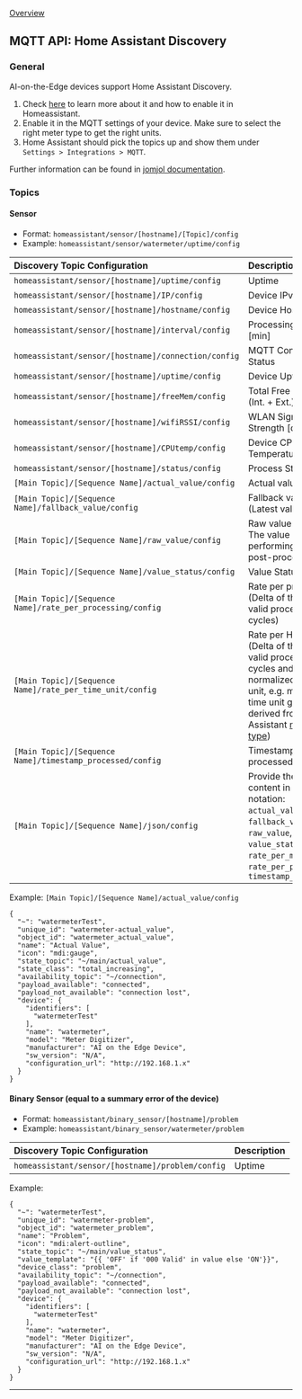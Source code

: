 [Overview](_OVERVIEW.md) 

## MQTT API: Home Assistant Discovery

### General

AI-on-the-Edge devices support Home Assistant Discovery.

1. Check [here](https://www.home-assistant.io/integrations/mqtt/#mqtt-discovery) to learn more about it and how to enable it in Homeassistant.
2. Enable it in the MQTT settings of your device. Make sure to select the right meter type to get the right units.
3. Home Assistant should pick the topics up and show them under `Settings > Integrations > MQTT`.

Further information can be found in [jomjol documentation](https://jomjol.github.io/AI-on-the-edge-device-docs/Integration-Home-Assistant/).

### Topics

#### Sensor

- Format: `homeassistant/sensor/[hostname]/[Topic]/config`
- Example: `homeassistant/sensor/watermeter/uptime/config`

Discovery Topic Configuration| Description
:-|:-
`homeassistant/sensor/[hostname]/uptime/config` | Uptime
`homeassistant/sensor/[hostname]/IP/config` | Device IPv4 Address
`homeassistant/sensor/[hostname]/hostname/config` | Device Hostname
`homeassistant/sensor/[hostname]/interval/config` | Processing Interval [min]
`homeassistant/sensor/[hostname]/connection/config` | MQTT Connection Status
`homeassistant/sensor/[hostname]/uptime/config` | Device Uptime [s]
`homeassistant/sensor/[hostname]/freeMem/config` | Total Free Memory (Int. + Ext.) [kB]
`homeassistant/sensor/[hostname]/wifiRSSI/config` | WLAN Signal Strength [dBm]
`homeassistant/sensor/[hostname]/CPUtemp/config` | Device CPU Temperature (°C)
`homeassistant/sensor/[hostname]/status/config` | Process State
`[Main Topic]/[Sequence Name]/actual_value/config` | Actual value
`[Main Topic]/[Sequence Name]/fallback_value/config` | Fallback value<br>(Latest valid result)
`[Main Topic]/[Sequence Name]/raw_value/config` | Raw value <br>The value before performing any post-processing
`[Main Topic]/[Sequence Name]/value_status/config` | Value Status
`[Main Topic]/[Sequence Name]/rate_per_processing/config` | Rate per processing<br>(Delta of the last two valid processed cycles)
`[Main Topic]/[Sequence Name]/rate_per_time_unit/config` | Rate per HA time unit<br>(Delta of the last two valid processed cycles and normalized to time unit, e.g. minute. The time unit gets derived from Home Assistant [meter type](../../Configuration/Parameter/MQTT/MeterType.md))
`[Main Topic]/[Sequence Name]/timestamp_processed/config` | Timestamp of last processed cycle
`[Main Topic]/[Sequence Name]/json/config` | Provide the following content in JSON notation: `actual_value`, `fallback_vaue`, `raw_value`, `value_status`, `rate_per_min`, `rate_per_processing`, `timestamp_processed`

Example: `[Main Topic]/[Sequence Name]/actual_value/config`
```
{
  "~": "watermeterTest",
  "unique_id": "watermeter-actual_value",
  "object_id": "watermeter_actual_value",
  "name": "Actual Value",
  "icon": "mdi:gauge",
  "state_topic": "~/main/actual_value",
  "state_class": "total_increasing",
  "availability_topic": "~/connection",
  "payload_available": "connected",
  "payload_not_available": "connection lost",
  "device": {
    "identifiers": [
      "watermeterTest"
    ],
    "name": "watermeter",
    "model": "Meter Digitizer",
    "manufacturer": "AI on the Edge Device",
    "sw_version": "N/A",
    "configuration_url": "http://192.168.1.x"
  }
}
```


#### Binary Sensor (equal to a summary error of the device)

- Format: `homeassistant/binary_sensor/[hostname]/problem`
- Example: `homeassistant/binary_sensor/watermeter/problem`

Discovery Topic Configuration| Description
:-|:-
`homeassistant/sensor/[hostname]/problem/config` | Uptime

Example:
```
{
  "~": "watermeterTest",
  "unique_id": "watermeter-problem",
  "object_id": "watermeter_problem",
  "name": "Problem",
  "icon": "mdi:alert-outline",
  "state_topic": "~/main/value_status",
  "value_template": "{{ 'OFF' if '000 Valid' in value else 'ON'}}",
  "device_class": "problem",
  "availability_topic": "~/connection",
  "payload_available": "connected",
  "payload_not_available": "connection lost",
  "device": {
    "identifiers": [
      "watermeterTest"
    ],
    "name": "watermeter",
    "model": "Meter Digitizer",
    "manufacturer": "AI on the Edge Device",
    "sw_version": "N/A",
    "configuration_url": "http://192.168.1.x"
  }
}
```

---
